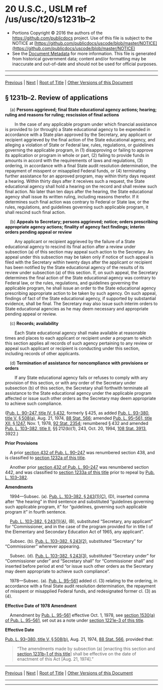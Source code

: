 ---
---

# 20 U.S.C., USLM ref /us/usc/t20/s1231b–2

* Portions Copyright © 2016 the authors of the https://github.com/publicdocs project.
  Use of this file is subject to the NOTICE at [https://github.com/publicdocs/uscode/blob/master/NOTICE](https://github.com/publicdocs/uscode/blob/master/NOTICE)
* See the [Document Metadata](././../../../../../..//README.md) for more information.
  This file is generated from historical government data; content and/or formatting may be inaccurate and out-of-date and should not be used for official purposes.

----------
----------

[Previous](./../../../../../..//us/usc/t20/ch31/schIII/pt1/m__us_usc_t20_s1231a.md) | [Next](./../../../../../..//us/usc/t20/ch31/schIII/pt1/m__us_usc_t20_s1231c.md) | [Root of Title](./../../../../../../) | [Other Versions of this Document](https://publicdocs.github.io/go/links?ns=uslm&ref=%2Fus%2Fusc%2Ft20%2Fs1231b%E2%80%932)

## § 1231b–2. Review of applications

    (a) __Persons aggrieved; final State educational agency actions; hearing; ruling and reasons for ruling; rescission of final actions__ 

        In the case of any applicable program under which financial assistance is provided to (or through) a State educational agency to be expended in accordance with a State plan approved by the Secretary, any applicant or recipient aggrieved by the final action of the State educational agency, and alleging a violation of State or Federal law, rules, regulations, or guidelines governing the applicable program, in (1) disapproving or failing to approve its application or program in whole or part, (2) failing to provide funds in amounts in accord with the requirements of laws and regulations, (3) ordering, in accordance with a final State audit resolution determination, the repayment of misspent or misapplied Federal funds, or (4) terminating further assistance for an approved program, may within thirty days request a hearing. Within thirty days after it receives such a request, the State educational agency shall hold a hearing on the record and shall review such final action. No later than ten days after the hearing, the State educational agency shall issue its written ruling, including reasons therefor. If it determines such final action was contrary to Federal or State law, or the rules, regulations, and guidelines governing such applicable program, it shall rescind such final action.

    (b) __Appeals to Secretary; persons aggrieved; notice; orders prescribing appropriate agency actions; finality of agency fact findings; interim orders pending appeal or review__ 

        Any applicant or recipient aggrieved by the failure of a State educational agency to rescind its final action after a review under subsection (a) of this section may appeal such action to the Secretary. An appeal under this subsection may be taken only if notice of such appeal is filed with the Secretary within twenty days after the applicant or recipient has been notified by the State educational agency of the results of its review under subsection (a) of this section. If, on such appeal, the Secretary determines the final action of the State educational agency was contrary to Federal law, or the rules, regulations, and guidelines governing the applicable program, he shall issue an order to the State educational agency prescribing appropriate action to be taken by such agency. On such appeal, findings of fact of the State educational agency, if supported by substantial evidence, shall be final. The Secretary may also issue such interim orders to State educational agencies as he may deem necessary and appropriate pending appeal or review.

    (c) __Records; availability__ 

        Each State educational agency shall make available at reasonable times and places to each applicant or recipient under a program to which this section applies all records of such agency pertaining to any review or appeal such applicant or recipient is conducting under this section, including records of other applicants.

    (d) __Termination of assistance for noncompliance with provisions or orders__ 

        If any State educational agency fails or refuses to comply with any provision of this section, or with any order of the Secretary under subsection (b) of this section, the Secretary shall forthwith terminate all assistance to the State educational agency under the applicable program affected or issue such other orders as the Secretary may deem appropriate to achieve such compliance.

([Pub. L. 90–247, title IV, § 432][/us/pl/90/247/s432], formerly § 425, as added [Pub. L. 93–380, title V, § 508(a)][/us/pl/93/380/s508/a], Aug. 21, 1974, [88 Stat. 566][/us/stat/88/566]; amended [Pub. L. 95–561, title XII, § 1247][/us/pl/95/561/s1247], Nov. 1, 1978, [92 Stat. 2354][/us/stat/92/2354]; renumbered § 432 and amended [Pub. L. 103–382, title II][/us/pl/103/382], §§ 212(b)(1), 243, Oct. 20, 1994, [108 Stat. 3913][/us/stat/108/3913], 3922.)

 __Prior Provisions__ 

    A prior [section 432 of Pub. L. 90–247][/us/pl/90/247/s432] was renumbered section 438, and is classified to [section 1232a of this title][/us/usc/t20/s1232a].

    Another prior [section 432 of Pub. L. 90–247][/us/pl/90/247/s432] was renumbered section 442, and was classified to [section 1233a of this title][/us/usc/t20/s1233a] prior to repeal by [Pub. L. 103–382][/us/pl/103/382].

 __Amendments__ 

    1994—Subsec. (a). [Pub. L. 103–382, § 243(1)(C)][/us/pl/103/382/s243/1/C], (D), inserted comma after “the hearing” in third sentence and substituted “guidelines governing such applicable program, it” for “guidelines, governing such applicable program it” in fourth sentence.

    [Pub. L. 103–382, § 243(1)(A)][/us/pl/103/382/s243/1/A], (B), substituted “Secretary, any applicant” for “Commissioner, and in the case of the program provided for in title I of the Elementary and Secondary Education Act of 1965, any applicant”.

    Subsec. (b). [Pub. L. 103–382, § 243(2)][/us/pl/103/382/s243/2], substituted “Secretary” for “Commissioner” wherever appearing.

    Subsec. (d). [Pub. L. 103–382, § 243(3)][/us/pl/103/382/s243/3], substituted “Secretary under” for “Commissioner under” and “Secretary shall” for “Commissioner shall” and inserted before period at end “or issue such other orders as the Secretary may deem appropriate to achieve such compliance”.

    1978—Subsec. (a). [Pub. L. 95–561][/us/pl/95/561] added cl. (3) relating to the ordering, in accordance with a final State audit resolution determination, the repayment of misspent or misapplied Federal funds, and redesignated former cl. (3) as (4).

 __Effective Date of 1978 Amendment__ 

    Amendment by [Pub. L. 95–561][/us/pl/95/561] effective Oct. 1, 1978, see [section 1530(a) of Pub. L. 95–561][/us/pl/95/561/s1530/a], set out as a note under [section 1221e–3 of this title][/us/usc/t20/s1221e–3].

 __Effective Date__ 

[Pub. L. 93–380, title V, § 508(b)][/us/pl/93/380/s508/b], Aug. 21, 1974, [88 Stat. 566][/us/stat/88/566], provided that: 

> “The amendments made by subsection (a) \[enacting this section and [section 1231b–1 of this title][/us/usc/t20/s1231b–1]\] shall be effective on the date of enactment of this Act \[Aug. 21, 1974\].”

----------

[Previous](./../../../../../..//us/usc/t20/ch31/schIII/pt1/m__us_usc_t20_s1231a.md) | [Next](./../../../../../..//us/usc/t20/ch31/schIII/pt1/m__us_usc_t20_s1231c.md) | [Root of Title](./../../../../../../) | [Other Versions of this Document](https://publicdocs.github.io/go/links?ns=uslm&ref=%2Fus%2Fusc%2Ft20%2Fs1231b%E2%80%932)

----------
----------

[/us/pl/90/247/s432]: https://publicdocs.github.io/go/links?ns=uslm&ref=%2Fus%2Fpl%2F90%2F247%2Fs432
[/us/pl/93/380/s508/a]: https://publicdocs.github.io/go/links?ns=uslm&ref=%2Fus%2Fpl%2F93%2F380%2Fs508%2Fa
[/us/stat/88/566]: https://publicdocs.github.io/go/links?ns=uslm&ref=%2Fus%2Fstat%2F88%2F566
[/us/pl/95/561/s1247]: https://publicdocs.github.io/go/links?ns=uslm&ref=%2Fus%2Fpl%2F95%2F561%2Fs1247
[/us/stat/92/2354]: https://publicdocs.github.io/go/links?ns=uslm&ref=%2Fus%2Fstat%2F92%2F2354
[/us/pl/103/382]: https://publicdocs.github.io/go/links?ns=uslm&ref=%2Fus%2Fpl%2F103%2F382
[/us/stat/108/3913]: https://publicdocs.github.io/go/links?ns=uslm&ref=%2Fus%2Fstat%2F108%2F3913
[/us/pl/90/247/s432]: https://publicdocs.github.io/go/links?ns=uslm&ref=%2Fus%2Fpl%2F90%2F247%2Fs432
[/us/usc/t20/s1232a]: https://publicdocs.github.io/go/links?ns=uslm&ref=%2Fus%2Fusc%2Ft20%2Fs1232a
[/us/pl/90/247/s432]: https://publicdocs.github.io/go/links?ns=uslm&ref=%2Fus%2Fpl%2F90%2F247%2Fs432
[/us/usc/t20/s1233a]: https://publicdocs.github.io/go/links?ns=uslm&ref=%2Fus%2Fusc%2Ft20%2Fs1233a
[/us/pl/103/382]: https://publicdocs.github.io/go/links?ns=uslm&ref=%2Fus%2Fpl%2F103%2F382
[/us/pl/103/382/s243/1/C]: https://publicdocs.github.io/go/links?ns=uslm&ref=%2Fus%2Fpl%2F103%2F382%2Fs243%2F1%2FC
[/us/pl/103/382/s243/1/A]: https://publicdocs.github.io/go/links?ns=uslm&ref=%2Fus%2Fpl%2F103%2F382%2Fs243%2F1%2FA
[/us/pl/103/382/s243/2]: https://publicdocs.github.io/go/links?ns=uslm&ref=%2Fus%2Fpl%2F103%2F382%2Fs243%2F2
[/us/pl/103/382/s243/3]: https://publicdocs.github.io/go/links?ns=uslm&ref=%2Fus%2Fpl%2F103%2F382%2Fs243%2F3
[/us/pl/95/561]: https://publicdocs.github.io/go/links?ns=uslm&ref=%2Fus%2Fpl%2F95%2F561
[/us/pl/95/561]: https://publicdocs.github.io/go/links?ns=uslm&ref=%2Fus%2Fpl%2F95%2F561
[/us/pl/95/561/s1530/a]: https://publicdocs.github.io/go/links?ns=uslm&ref=%2Fus%2Fpl%2F95%2F561%2Fs1530%2Fa
[/us/usc/t20/s1221e–3]: https://publicdocs.github.io/go/links?ns=uslm&ref=%2Fus%2Fusc%2Ft20%2Fs1221e%E2%80%933
[/us/pl/93/380/s508/b]: https://publicdocs.github.io/go/links?ns=uslm&ref=%2Fus%2Fpl%2F93%2F380%2Fs508%2Fb
[/us/stat/88/566]: https://publicdocs.github.io/go/links?ns=uslm&ref=%2Fus%2Fstat%2F88%2F566
[/us/usc/t20/s1231b–1]: https://publicdocs.github.io/go/links?ns=uslm&ref=%2Fus%2Fusc%2Ft20%2Fs1231b%E2%80%931


